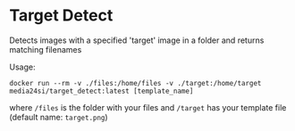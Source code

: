 # Target Detect

Detects images with a specified 'target' image in a folder and returns matching filenames

Usage:
```
docker run --rm -v ./files:/home/files -v ./target:/home/target media24si/target_detect:latest [template_name]
```
where `/files` is the folder with your files and `/target` has your template file (default name: `target.png`)
